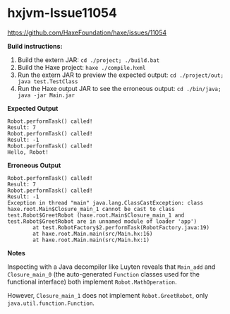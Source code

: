 # hxjvm-Issue11054

https://github.com/HaxeFoundation/haxe/issues/11054

**Build instructions:**

1. Build the extern JAR: `cd ./project; ./build.bat`
2. Build the Haxe project: `haxe ./compile.hxml`
3. Run the extern JAR to preview the expected output: `cd ./project/out; java test.TestClass`
4. Run the Haxe output JAR to see the erroneous output: `cd ./bin/java; java -jar Main.jar`

**Expected Output**
```
Robot.performTask() called!
Result: 7
Robot.performTask() called!
Result: -1
Robot.performTask() called!
Hello, Robot!
```

**Erroneous Output**
```
Robot.performTask() called!
Result: 7
Robot.performTask() called!
Result: -1
Exception in thread "main" java.lang.ClassCastException: class haxe.root.Main$Closure_main_1 cannot be cast to class test.Robot$GreetRobot (haxe.root.Main$Closure_main_1 and test.Robot$GreetRobot are in unnamed module of loader 'app')
        at test.RobotFactory$2.performTask(RobotFactory.java:19)
        at haxe.root.Main.main(src/Main.hx:16)
        at haxe.root.Main.main(src/Main.hx:1)
```

**Notes**

Inspecting with a Java decompiler like Luyten reveals that `Main_add` and `Closure_main_0` (the auto-generated `Function` classes used for the functional interface) both implement `Robot.MathOperation`.

However, `Closure_main_1` does not implement `Robot.GreetRobot`, only `java.util.function.Function`.